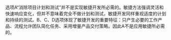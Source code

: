 选项A“消除项目计划和测试”并不是实现敏捷开发所必需的。敏捷方法强调灵活和快速响应变化，但并不意味着完全不做计划和测试，敏捷开发同样重视适度的计划和持续的测试。B、C、D选项体现了敏捷开发的重要特征：只产生必要的工作产品、流程允许团队简化任务、采用增量产品交付策略。因此A不是应用敏捷所必需的。